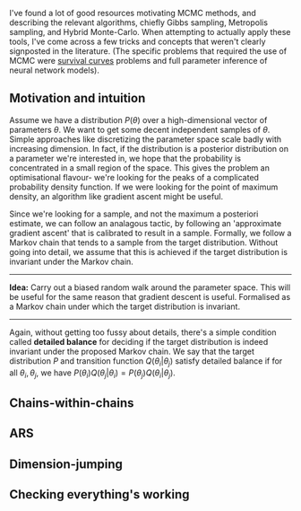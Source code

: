 <script type="text/x-mathjax-config"> MathJax.Hub.Config({ tex2jax: { inlineMath: [['$','$'], ['\\(','\\)']], processEscapes: true } }); </script> <script src="https://cdnjs.cloudflare.com/ajax/libs/mathjax/2.7.0/MathJax.js?config=TeX-AMS-MML_HTMLorMML" type="text/javascript"></script>

I've found a lot of good resources motivating MCMC methods, and describing the relevant algorithms, chiefly Gibbs sampling, Metropolis sampling, and Hybrid Monte-Carlo. When attempting to actually apply these tools, I've come across a few tricks and concepts that weren't clearly signposted in the literature. (The specific problems that required the use of MCMC were [survival curves](https://hilbert-spaess.github.io/STATS-survival-curves/) problems and full parameter inference of neural network models).

## Motivation and intuition

Assume we have a distribution $P(\theta)$ over a high-dimensional vector of parameters $\theta$. We want to get some decent independent samples of $\theta$. Simple approaches like discretizing the parameter space scale badly with increasing dimension. In fact, if the distribution is a posterior distribution on a parameter we're interested in, we hope that the probability is concentrated in a small region of the space. This gives the problem an optimisational flavour- we're looking for the peaks of a complicated probability density function. If we were looking for the point of maximum density, an algorithm like gradient ascent might be useful.

Since we're looking for a sample, and not the maximum a posteriori estimate, we can follow an analagous tactic, by following an 'approximate gradient ascent' that is calibrated to result in a sample. Formally, we follow a Markov chain that tends to a sample from the target distribution. Without going into detail, we assume that this is achieved if the target distribution is invariant under the Markov chain.


----
**Idea:** Carry out a biased random walk around the parameter space. This will be useful for the same reason that gradient descent is useful. Formalised as a Markov chain under which the target distribution is invariant.

----

Again, without getting too fussy about details, there's a simple condition called **detailed balance** for deciding if the target distribution is indeed invariant under the proposed Markov chain. We say that the target distribution $P$ and transition function $Q(\theta_i \vert \theta_j)$ satisfy detailed balance if for all $\theta_i, \theta_j$, we have $P(\theta_i) Q(\theta_j \vert \theta_i) = P(\theta_j) Q(\theta_i \vert \theta_j)$. 



## Chains-within-chains

## ARS

## Dimension-jumping

## Checking everything's working
